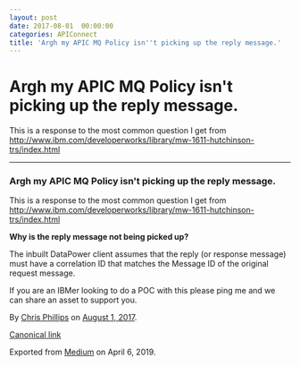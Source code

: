 ```yaml
---
layout: post
date: 2017-08-01  00:00:00
categories: APIConnect
title: 'Argh my APIC MQ Policy isn''t picking up the reply message.'
---
```


Argh my APIC MQ Policy isn't picking up the reply message. 
==========================================================

 
This is a response to the most common question I get from
http://www.ibm.com/developerworks/library/mw-1611-hutchinson-trs/index.html


 
 
 

------------------------------------------------------------------------


 
 
### **Argh my APIC MQ Policy isn't picking up the reply message.** 

This is a response to the most common question I get from
<http://www.ibm.com/developerworks/library/mw-1611-hutchinson-trs/index.html>

**Why is the reply message not being picked up?**

The inbuilt DataPower client assumes that the reply (or response
message) must have a correlation ID that matches the Message ID of the
original request message.

If you are an IBMer looking to do a POC with this please ping me and we
can share an asset to support you.





By [Chris Phillips](https://medium.com/@cminion) on
[August 1, 2017](https://medium.com/p/43f349230d86).

[Canonical
link](https://medium.com/@cminion/argh-my-apic-mq-policy-isnt-picking-up-the-reply-message-43f349230d86)

Exported from [Medium](https://medium.com) on April 6, 2019.
